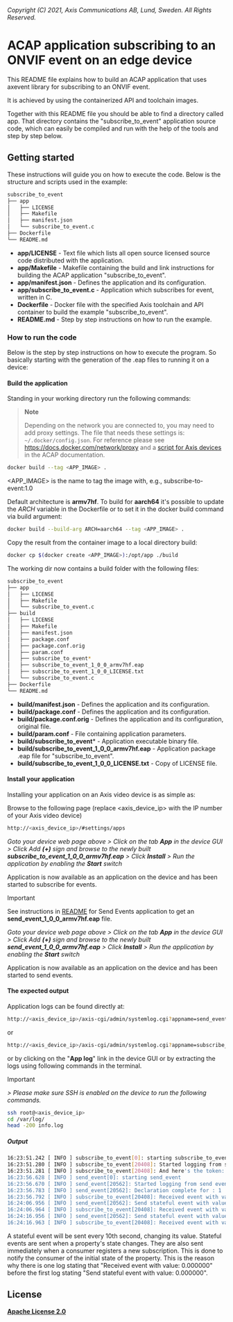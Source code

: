 *Copyright (C) 2021, Axis Communications AB, Lund, Sweden. All Rights Reserved.*

# ACAP application subscribing to an ONVIF event on an edge device

This README file explains how to build an ACAP application that uses axevent library for subscribing to an ONVIF event.

It is achieved by using the containerized API and toolchain images.

Together with this README file you should be able to find a directory called app.
That directory contains the "subscribe_to_event" application source code, which can easily
be compiled and run with the help of the tools and step by step below.

## Getting started

These instructions will guide you on how to execute the code. Below is the structure and scripts used in the example:

```sh
subscribe_to_event
├── app
│   ├── LICENSE
│   ├── Makefile
│   ├── manifest.json
│   └── subscribe_to_event.c
├── Dockerfile
└── README.md
```

- **app/LICENSE** - Text file which lists all open source licensed source code distributed with the application.
- **app/Makefile** - Makefile containing the build and link instructions for building the ACAP application "subscribe_to_event".
- **app/manifest.json** - Defines the application and its configuration.
- **app/subscribe_to_event.c** - Application which subscribes for event, written in C.
- **Dockerfile** - Docker file with the specified Axis toolchain and API container to build the example "subscribe_to_event".
- **README.md** - Step by step instructions on how to run the example.

### How to run the code

Below is the step by step instructions on how to execute the program. So basically starting with the generation of the .eap files to running it on a device:

#### Build the application

Standing in your working directory run the following commands:

> **Note**
>
> Depending on the network you are connected to, you may need to add proxy settings.
> The file that needs these settings is: `~/.docker/config.json`. For reference please see
> https://docs.docker.com/network/proxy and a
> [script for Axis devices](https://axiscommunications.github.io/acap-documentation/docs/develop/build-install-run.html#configure-network-proxy-settings) in the ACAP documentation.

```sh
docker build --tag <APP_IMAGE> .
```

<APP_IMAGE> is the name to tag the image with, e.g., subscribe-to-event:1.0

Default architecture is **armv7hf**. To build for **aarch64** it's possible to
update the *ARCH* variable in the Dockerfile or to set it in the docker build
command via build argument:

```sh
docker build --build-arg ARCH=aarch64 --tag <APP_IMAGE> .
```

Copy the result from the container image to a local directory build:

```sh
docker cp $(docker create <APP_IMAGE>):/opt/app ./build
```

The working dir now contains a build folder with the following files:

```sh
subscribe_to_event
├── app
│   ├── LICENSE
│   ├── Makefile
│   └── subscribe_to_event.c
├── build
│   ├── LICENSE
│   ├── Makefile
│   ├── manifest.json
│   ├── package.conf
│   ├── package.conf.orig
│   ├── param.conf
│   ├── subscribe_to_event*
│   ├── subscribe_to_event_1_0_0_armv7hf.eap
│   ├── subscribe_to_event_1_0_0_LICENSE.txt
│   └── subscribe_to_event.c
├── Dockerfile
└── README.md
```

- **build/manifest.json** - Defines the application and its configuration.
- **build/package.conf** - Defines the application and its configuration.
- **build/package.conf.orig** - Defines the application and its configuration, original file.
- **build/param.conf** - File containing application parameters.
- **build/subscribe_to_event*** - Application executable binary file.
- **build/subscribe_to_event_1_0_0_armv7hf.eap** - Application package .eap file for "subscribe_to_event".
- **build/subscribe_to_event_1_0_0_LICENSE.txt** - Copy of LICENSE file.

#### Install your application

Installing your application on an Axis video device is as simple as:

Browse to the following page (replace <axis_device_ip> with the IP number of your Axis video device)

```sh
http://<axis_device_ip>/#settings/apps
```

*Goto your device web page above > Click on the tab **App** in the device GUI > Click Add **(+)** sign and browse to
the newly built **subscribe_to_event_1_0_0_armv7hf.eap** > Click **Install** > Run the application by enabling the **Start** switch*

Application is now available as an application on the device and has been started to subscribe for events.

> [!IMPORTANT]
> See instructions in [README](../send_event/README.md) for Send Events application to get an **send_event_1_0_0_armv7hf.eap** file.

*Goto your device web page above > Click on the tab **App** in the device GUI > Click Add **(+)** sign and browse to
the newly built **send_event_1_0_0_armv7hf.eap** > Click **Install** > Run the application by enabling the **Start** switch*

Application is now available as an application on the device and has been started to send events.

#### The expected output

Application logs can be found directly at:

```sh
http://<axis_device_ip>/axis-cgi/admin/systemlog.cgi?appname=send_event
```

or

```sh
http://<axis_device_ip>/axis-cgi/admin/systemlog.cgi?appname=subscribe_to_event
```

or by clicking on the "**App log**" link in the device GUI or by extracting the logs using following commands
in the terminal.
> [!IMPORTANT]
*> Please make sure SSH is enabled on the device to run the
following commands.*

```sh
ssh root@<axis_device_ip>
cd /var/log/
head -200 info.log
```

##### Output

```sh
16:23:51.242 [ INFO ] subscribe_to_event[0]: starting subscribe_to_event
16:23:51.280 [ INFO ] subscribe_to_event[20408]: Started logging from subscribe event application
16:23:51.281 [ INFO ] subscribe_to_event[20408]: And here's the token: 1234
16:23:56.628 [ INFO ] send_event[0]: starting send_event
16:23:56.670 [ INFO ] send_event[20562]: Started logging from send event application
16:23:56.783 [ INFO ] send_event[20562]: Declaration complete for : 1
16:23:56.792 [ INFO ] subscribe_to_event[20408]: Received event with value: 0.000000
16:24:06.956 [ INFO ] send_event[20562]: Send stateful event with value: 0.000000
16:24:06.964 [ INFO ] subscribe_to_event[20408]: Received event with value: 0.000000
16:24:16.956 [ INFO ] send_event[20562]: Send stateful event with value: 10.000000
16:24:16.963 [ INFO ] subscribe_to_event[20408]: Received event with value: 10.000000
```

A stateful event will be sent every 10th second, changing its value. Stateful events are sent when a property's state changes.
They are also sent immediately when a consumer registers a new subscription. This is done to notify the consumer of
the initial state of the property. This is the reason why there is one log stating that "Received event with value: 0.000000" before the first
log stating "Send stateful event with value: 0.000000".

## License

**[Apache License 2.0](../../LICENSE)**
